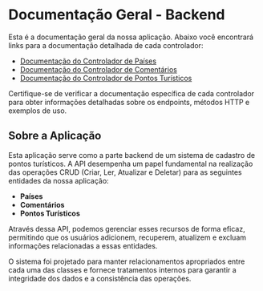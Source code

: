# Documentação Geral - Backend

Esta é a documentação geral da nossa aplicação. Abaixo você encontrará links para a documentação detalhada de cada controlador:

- [Documentação do Controlador de Países](paises.md)
- [Documentação do Controlador de Comentários](comentarios.md)
- [Documentação do Controlador de Pontos Turísticos](ponto_turistico.md)

Certifique-se de verificar a documentação específica de cada controlador para obter informações detalhadas sobre os endpoints, métodos HTTP e exemplos de uso.

## Sobre a Aplicação

Esta aplicação serve como a parte backend de um sistema de cadastro de pontos turísticos. A API desempenha um papel fundamental na realização das operações CRUD (Criar, Ler, Atualizar e Deletar) para as seguintes entidades da nossa aplicação:

- **Países**
- **Comentários**
- **Pontos Turísticos**
  
Através dessa API, podemos gerenciar esses recursos de forma eficaz, permitindo que os usuários adicionem, recuperem, atualizem e excluam informações relacionadas a essas entidades.

O sistema foi projetado para manter relacionamentos apropriados entre cada uma das classes e fornece tratamentos internos para garantir a integridade dos dados e a consistência das operações.

